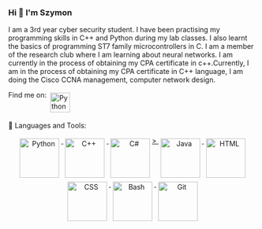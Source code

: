 ### Hi 👋 I'm Szymon
I am a 3rd year cyber security student. I have been practising my programming 
skills in C++ and Python during my lab classes. I also learnt the basics of 
programming ST7 family microcontrollers in C. I am a member of the
research club where I am learning about neural networks. I am currently in the 
process of obtaining my CPA certificate in c++.Currently, I am in the process of 
obtaining my CPA certificate in C++ language, I am doing the Cisco CCNA 
management, computer network design.




Find me on:
<a href="https://www.linkedin.com/in/szymon-malitka/" target="_blank" rel="noopener noreferrer"> <img src="https://cdn.jsdelivr.net/gh/devicons/devicon/icons/linkedin/linkedin-original.svg" alt="Python" height="40" style="vertical-align:top; margin:4px"></a>


🧰 Languages and Tools:
<p align="center">
  <a href="https://www.python.org/" target="_blank">
    <img src="https://cdn.jsdelivr.net/gh/devicons/devicon/icons/python/python-original-wordmark.svg" alt="Python" height="80" style="vertical-align:top; margin:4px">
  
  
  </a>
  <a href="https://www.cplusplus.com/" target="_blank">
    <img src="https://cdn.jsdelivr.net/gh/devicons/devicon/icons/cplusplus/cplusplus-original.svg" alt="C++" height="80" style="vertical-align:top; margin:4px">
  </a>



</a>
  <a href="https://www.cplusplus.com/" target="_blank">
  <img src="https://cdn.jsdelivr.net/gh/devicons/devicon/icons/csharp/csharp-original.svg" alt="C#" height="80" style="vertical-align:top; margin:4px">>
          
  </a>

  
  <a href="https://www.java.com/" target="_blank">
    <img src="https://cdn.jsdelivr.net/gh/devicons/devicon/icons/java/java-original.svg" alt="Java" height="80" style="vertical-align:top; margin:4px">
  </a>

  
  <a href="https://developer.mozilla.org/en-US/docs/Web/HTML" target="_blank">
    <img src="https://cdn.jsdelivr.net/gh/devicons/devicon/icons/html5/html5-original.svg" alt="HTML" height="80" style="vertical-align:top; margin:4px">
  </a>
  <a href="https://developer.mozilla.org/en-US/docs/Web/CSS" target="_blank">
    <img src="https://cdn.jsdelivr.net/gh/devicons/devicon/icons/css3/css3-original.svg" alt="CSS" height="80" style="vertical-align:top; margin:4px">
  </a>
  <a href="https://www.gnu.org/software/bash/" target="_blank">
    <img src="https://cdn.jsdelivr.net/gh/devicons/devicon/icons/bash/bash-original.svg" alt="Bash" height="80" style="vertical-align:top; margin:4px">
  </a>
  <a href="https://git-scm.com/" target="_blank">
    <img src="https://cdn.jsdelivr.net/gh/devicons/devicon/icons/git/git-original.svg" alt="Git" height="80" style="vertical-align:top; margin:4px">
  </a>
</p>





